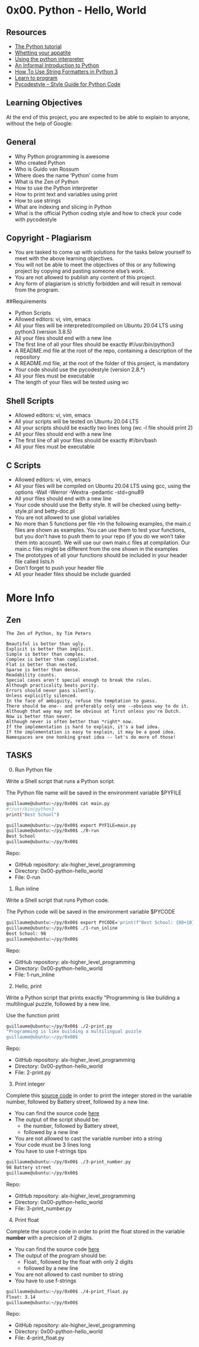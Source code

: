 # 0x00. Python - Hello, World

## Resources

+ [The Python tutorial](https://docs.python.org/3/tutorial/index.html)
+ [Whetting your appatite](https://docs.python.org/3/tutorial/appetite.html)
+ [Using the python interpreter](https://docs.python.org/3/tutorial/interpreter.html)
+ [An Informal Introduction to Python](https://docs.python.org/3/tutorial/introduction.html)
+ [How To Use String Formatters in Python 3](https://realpython.com/python-f-strings/)
+ [Learn to program](https://www.youtube.com/playlist?list=PLGLfVvz_LVvTn3cK5e6LjhgGiSeVlIRwt)
+ [Pycodestyle – Style Guide for Python Code](https://pypi.org/project/pycodestyle/)

## Learning Objectives

At the end of this project, you are expected to be able to explain to anyone, without the help of Google:

## General
+ Why Python programming is awesome
+ Who created Python
+ Who is Guido van Rossum
+ Where does the name ‘Python’ come from
+ What is the Zen of Python
+ How to use the Python interpreter
+ How to print text and variables using print
+ How to use strings
+ What are indexing and slicing in Python
+ What is the official Python coding style and how to check your code with pycodestyle

## Copyright - Plagiarism

+ You are tasked to come up with solutions for the tasks below yourself to meet with the above learning objectives.
+ You will not be able to meet the objectives of this or any following project by copying and pasting someone else’s work.
+ You are not allowed to publish any content of this project.
+ Any form of plagiarism is strictly forbidden and will result in removal from the program.

##Requirements

+ Python Scripts
+ Allowed editors: vi, vim, emacs
+ All your files will be interpreted/compiled on Ubuntu 20.04 LTS using python3 (version 3.8.5)
+ All your files should end with a new line
+ The first line of all your files should be exactly #!/usr/bin/python3
+ A README.md file at the root of the repo, containing a description of the repository
+ A README.md file, at the root of the folder of this project, is mandatory
+ Your code should use the pycodestyle (version 2.8.*)
+ All your files must be executable
+ The length of your files will be tested using wc

## Shell Scripts

+ Allowed editors: vi, vim, emacs
+ All your scripts will be tested on Ubuntu 20.04 LTS
+ All your scripts should be exactly two lines long (wc -l file should print 2)
+ All your files should end with a new line
+ The first line of all your files should be exactly #!/bin/bash
+ All your files must be executable

## C Scripts

+ Allowed editors: vi, vim, emacs
+ All your files will be compiled on Ubuntu 20.04 LTS using gcc, using the options -Wall -Werror -Wextra -pedantic -std=gnu89
+ All your files should end with a new line
+ Your code should use the Betty style. It will be checked using betty-style.pl and betty-doc.pl
+ You are not allowed to use global variables
+ No more than 5 functions per file
+In the following examples, the main.c files are shown as examples. You can use them to test your functions, but you don’t have to push them to your repo (if you do we won’t take them into account). We will use our own main.c files at compilation. Our main.c files might be different from the one shown in the examples
+ The prototypes of all your functions should be included in your header file called lists.h
+ Don’t forget to push your header file
+ All your header files should be include guarded

# More Info

## Zen

```
The Zen of Python, by Tim Peters

Beautiful is better than ugly.
Explicit is better than implicit.
Simple is better than complex.
Complex is better than complicated.
Flat is better than nested.
Sparse is better than dense.
Readability counts.
Special cases aren't special enough to break the rules.
Although practicality beats purity.
Errors should never pass silently.
Unless explicitly silenced.
In the face of ambiguity, refuse the temptation to guess.
There should be one-- and preferably only one --obvious way to do it.
Although that way may not be obvious at first unless you're Dutch.
Now is better than never.
Although never is often better than *right* now.
If the implementation is hard to explain, it's a bad idea.
If the implementation is easy to explain, it may be a good idea.
Namespaces are one honking great idea -- let's do more of those!
```

## TASKS

0. Run Python file

Write a Shell script that runs a Python script.

The Python file name will be saved in the environment variable $PYFILE

```bash
guillaume@ubuntu:~/py/0x00$ cat main.py 
#!/usr/bin/python3
print("Best School")

guillaume@ubuntu:~/py/0x00$ export PYFILE=main.py
guillaume@ubuntu:~/py/0x00$ ./0-run
Best School
guillaume@ubuntu:~/py/0x00$
```

Repo:

+ GitHub repository: alx-higher_level_programming
+ Directory: 0x00-python-hello_world
+ File: 0-run

1. Run inline

Write a Shell script that runs Python code.

The Python code will be saved in the environment variable $PYCODE

```bash
guillaume@ubuntu:~/py/0x00$ export PYCODE='print(f"Best School: {88+10}")'
guillaume@ubuntu:~/py/0x00$ ./1-run_inline 
Best School: 98
guillaume@ubuntu:~/py/0x00$ 
```

Repo:

+ GitHub repository: alx-higher_level_programming
+ Directory: 0x00-python-hello_world
+ File: 1-run_inline

2. Hello, print

Write a Python script that prints exactly "Programming is like building a multilingual puzzle, followed by a new line.

Use the function print

```bash
guillaume@ubuntu:~/py/0x00$ ./2-print.py 
"Programming is like building a multilingual puzzle
guillaume@ubuntu:~/py/0x00$
```

Repo:

+ GitHub repository: alx-higher_level_programming
+ Directory: 0x00-python-hello_world
+ File: 2-print.py

3. Print integer

Complete this [source code](https://github.com/alx-tools/0x00.py/blob/master/3-print_number.py) in order to print the integer stored in the variable number, followed by Battery street, followed by a new line.

+ You can find the source code [here](https://github.com/alx-tools/0x00.py/blob/master/3-print_number.py)
+ The output of the script should be:
  + the number, followed by Battery street,
  + followed by a new line
+ You are not allowed to cast the variable number into a string
+ Your code must be 3 lines long
+ You have to use f-strings tips

```bash
guillaume@ubuntu:~/py/0x00$ ./3-print_number.py
98 Battery street
guillaume@ubuntu:~/py/0x00$ 
```

Repo:

+ GitHub repository: alx-higher_level_programming
+ Directory: 0x00-python-hello_world
+ File: 3-print_number.py

4. Print float

Complete the source code in order to print the float stored in the variable **number** with a precision of 2 digits.

+ You can find the source code [here](https://github.com/alx-tools/0x00.py/blob/master/4-print_float.py)
+ The output of the program should be:
  + Float:, followed by the float with only 2 digits
  + followed by a new line
+ You are not allowed to cast number to string
+ You have to use f-strings

```bash
guillaume@ubuntu:~/py/0x00$ ./4-print_float.py
Float: 3.14
guillaume@ubuntu:~/py/0x00$ 
```

Repo:

+ GitHub repository: alx-higher_level_programming
+ Directory: 0x00-python-hello_world
+ File: 4-print_float.py



